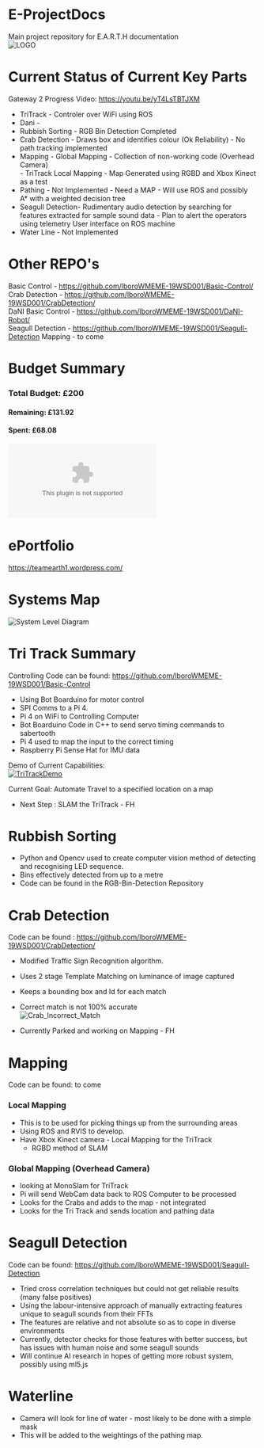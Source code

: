 # E-ProjectDocs
Main project repository for E.A.R.T.H documentation  
![LOGO](https://github.com/lboroWMEME-19WSD001/E-ProjectDocs/blob/master/E.A.R.T.H%20-%20Logo.png)  

# Current Status of Current Key Parts

Gateway 2 Progress Video: https://youtu.be/yT4LsTBTJXM

- TriTrack         - Controler over WiFi using ROS  
- Dani             -   
- Rubbish Sorting  - RGB Bin Detection Completed  
- Crab Detection   - Draws box and identifies colour (Ok Reliability) - No path tracking implemented  
- Mapping          - Global Mapping - Collection of non-working code (Overhead Camera)  
                   - TriTrack Local Mapping - Map Generated using RGBD and Xbox Kinect as a test  
- Pathing          - Not Implemented - Need a MAP - Will use ROS and possibly A* with a weighted decision tree  
- Seagull Detection- Rudimentary audio detection by searching for features extracted for sample sound data
                   - Plan to alert the operators using telemetry User interface on ROS machine
- Water Line       - Not Implemented  

# Other REPO's

Basic Control  - https://github.com/lboroWMEME-19WSD001/Basic-Control/   
Crab Detection - https://github.com/lboroWMEME-19WSD001/CrabDetection/  
DaNI Basic Control - https://github.com/lboroWMEME-19WSD001/DaNI-Robot/  
Seagull Detection - https://github.com/lboroWMEME-19WSD001/Seagull-Detection
Mapping        -   to come

# Budget Summary

### Total Budget: £200

#### Remaining: £131.92
#### Spent: £68.08

![Budget Link](https://github.com/lboroWMEME-19WSD001/E-ProjectDocs/raw/master/Earth%20-%20Budget%20Spreadsheet.xlsx)  


# ePortfolio

https://teamearth1.wordpress.com/

# Systems Map

![System Level Diagram](https://github.com/lboroWMEME-19WSD001/E-ProjectDocs/blob/master/Project%20Videos%20%26%20Pictures/SysDiagram.png)  

# Tri Track Summary

Controlling Code can be found: https://github.com/lboroWMEME-19WSD001/Basic-Control  

- Using Bot Boarduino for motor control
- SPI Comms to a Pi 4.
- Pi 4 on WiFi to Controlling Computer
- Bot Boarduino Code in C++ to send servo timing commands to sabertooth
- Pi 4 used to map the input to the correct timing
- Raspberry Pi Sense Hat for IMU data

Demo of Current Capabilities:  
[![TriTrackDemo](http://img.youtube.com/vi/_1ab4rzcC8o/0.jpg)](http://www.youtube.com/watch?v=_1ab4rzcC8o "TriTrack Demo")

Current Goal: Automate Travel to a specified location on a map

- Next Step : SLAM the TriTrack - FH

# Rubbish Sorting

- Python and Opencv used to create computer vision method of detecting and recognising LED sequence.
- Bins effectively detected from up to a metre
- Code can be found in the RGB-Bin-Detection Repository

# Crab Detection

Code can be found : https://github.com/lboroWMEME-19WSD001/CrabDetection/

- Modified Traffic Sign Recognition algorithm.
- Uses 2 stage Template Matching on luminance of image captured
- Keeps a bounding box and Id for each match
- Correct match is not 100% accurate  
![Crab_Incorrect_Match](https://github.com/lboroWMEME-19WSD001/E-ProjectDocs/blob/master/Project%20Videos%20%26%20Pictures/CrabIncorrectMatch.JPEG)

- Currently Parked and working on Mapping - FH


# Mapping

Code can be found: to come

### Local Mapping

- This is to be used for picking things up from the surrounding areas
- Using ROS and RVIS to develop.
- Have Xbox Kinect camera - Local Mapping for the TriTrack
  - RGBD method of SLAM 

### Global Mapping (Overhead Camera)

- looking at MonoSlam for TriTrack
- Pi will send WebCam data back to ROS Computer to be processed
- Looks for the Crabs and adds to the map - not integrated
- Looks for the Tri Track and sends location and pathing data 

# Seagull Detection

Code can be found: https://github.com/lboroWMEME-19WSD001/Seagull-Detection

- Tried cross correlation techniques but could not get reliable results (many false positives)
- Using the labour-intensive approach of manually extracting features unique to seagull sounds from their FFTs
- The features are relative and not absolute so as to cope in diverse environments
- Currently, detector checks for those features with better success, but has issues with human noise and some seagull sounds
- Will continue AI research in hopes of getting more robust system, possibly using ml5.js

# Waterline

- Camera will look for line of water - most likely to be done with a simple mask 
- This will be added to the weightings of the pathing map.
